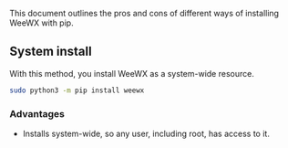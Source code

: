 This document outlines the pros and cons of different ways of installing WeeWX with pip.

## System install
With this method, you install WeeWX as a system-wide resource.
```sh
sudo python3 -m pip install weewx
```

### Advantages
- Installs system-wide, so any user, including root, has access to it.
